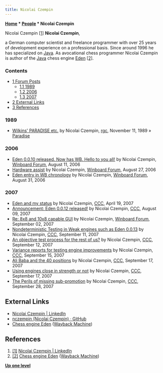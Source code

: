```yaml
---
title: Nicolai Czempin
---
```

**[Home](Home "Home") \* [People](People "People") \* Nicolai Czempin**



 [](File:NicolaiCzempin.jpg) Nicolai Czempin <a id="cite-note-1" href="#cite-ref-1">[1]</a> 
**Nicolai Czempin**,  

a German computer scientist and freelance programmer with over 25 years of development experience on a professional basis. 
Since around 1996 he has specialized on [Java](Java "Java"). As avocational chess programmer Nicolai Czempin is author of the [Java](Java "Java") chess engine [Eden](Eden "Eden") <a id="cite-note-2" href="#cite-ref-2">[2]</a>. 



### Contents


* [1 Forum Posts](#forum-posts)
	+ [1.1 1989](#1989)
	+ [1.2 2006](#2006)
	+ [1.3 2007](#2007)
* [2 External Links](#external-links)
* [3 References](#references)






### 1989


* [Wilkins' PARADISE etc.](https://groups.google.com/forum/?hl=de&fromgroups#!topic/rec.games.chess/LyMZ49kd9-o) by Nicolai Czempin, [rgc](Computer_Chess_Forums "Computer Chess Forums"), November 11, 1989 » [Paradise](Paradise "Paradise")


### 2006


* [Eden 0.0.10 released. Now has WB. Hello to you all!](http://www.open-aurec.com/wbforum/viewtopic.php?f=2&t=5356) by Nicolai Czempin, [Winboard Forum](Computer_Chess_Forums "Computer Chess Forums"), August 11, 2006
* [Hardware assist](http://www.open-aurec.com/wbforum/viewtopic.php?f=4&t=5480) by Nicolai Czempin, [Winboard Forum](Computer_Chess_Forums "Computer Chess Forums"), August 27, 2006
* [Eden entry in WB chronology](http://www.open-aurec.com/wbforum/viewtopic.php?f=2&t=5512) by Nicolai Czempin, [Winboard Forum](Computer_Chess_Forums "Computer Chess Forums"), August 31, 2006


### 2007


* [Eden and my status](http://www.talkchess.com/forum/viewtopic.php?t=13236) by Nicolai Czempin, [CCC](CCC "CCC"), April 19, 2007
* [Announcement: Eden 0.0.12 released!](http://www.talkchess.com/forum/viewtopic.php?t=15698) by Nicolai Czempin, [CCC](CCC "CCC"), August 09, 2007
* [Re: 8x8 and 10x8 capable GUI](http://www.open-aurec.com/wbforum/viewtopic.php?f=15&t=6780&p=31623#p31471) by Nicolai Czempin, [Winboard Forum](Computer_Chess_Forums "Computer Chess Forums"), September 02, 2007
* [Nondeterministic Testing in Weak engines such as Eden 0.0.13](http://www.talkchess.com/forum/viewtopic.php?t=16399) by Nicolai Czempin, [CCC](CCC "CCC"), September 11, 2007
* [An objective test process for the rest of us?](http://www.talkchess.com/forum/viewtopic.php?t=16412) by Nicolai Czempin, [CCC](CCC "CCC"), September 12, 2007
* [Variance reports for testing engine improvements](http://www.talkchess.com/forum/viewtopic.php?t=16474) by Nicolai Czempin, [CCC](CCC "CCC"), September 15, 2007
* [Ali Baba and the 40 positions](http://www.talkchess.com/forum/viewtopic.php?t=16501) by Nicolai Czempin, [CCC](CCC "CCC"), September 17, 2007
* [Using engines close in strength or not](http://www.talkchess.com/forum/viewtopic.php?t=16511) by Nicolai Czempin, [CCC](CCC "CCC"), September 17, 2007
* [The Perils of missing sub-promotion](http://www.talkchess.com/forum/viewtopic.php?t=16762) by Nicolai Czempin, [CCC](CCC "CCC"), September 28, 2007


## External Links


* [Nicolai Czempin | LinkedIn](https://www.linkedin.com/in/nicolai-czempin/)
* [nczempin (Nicolai Czempin) · GitHub](https://github.com/nczempin)
* [Chess engine Eden](http://web.archive.org/web/20080503042018/http://www.czempin.de/chess/) ([Wayback Machine](https://en.wikipedia.org/wiki/Wayback_Machine))


## References


1. <a id="cite-ref-1" href="#cite-note-1">[1]</a> [Nicolai Czempin | LinkedIn](https://www.linkedin.com/in/nicolai-czempin/)
2. <a id="cite-ref-2" href="#cite-note-2">[2]</a> [Chess engine Eden](http://web.archive.org/web/20080503042018/http://www.czempin.de/chess/) ([Wayback Machine](https://en.wikipedia.org/wiki/Wayback_Machine))

**[Up one level](People "People")**







 
